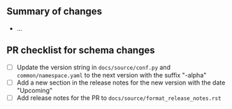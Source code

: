 ## Summary of changes

- ...

## PR checklist for schema changes

<!-- If the current schema version already ends in "-alpha", then delete the first two items: -->
- [ ] Update the version string in `docs/source/conf.py` and `common/namespace.yaml` to the next version with the suffix "-alpha"
- [ ] Add a new section in the release notes for the new version with the date "Upcoming"
- [ ] Add release notes for the PR to `docs/source/format_release_notes.rst`

<!-- See https://hdmf-common-schema.readthedocs.io/en/latest/software_process.html for more details. -->
